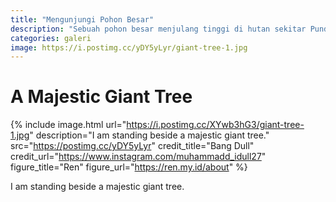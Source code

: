 ```yaml
---
title: "Mengunjungi Pohon Besar"
description: "Sebuah pohon besar menjulang tinggi di hutan sekitar Pundu, Kalimantan Tengah."
categories: galeri
image: https://i.postimg.cc/yDY5yLyr/giant-tree-1.jpg
---
```

# A Majestic Giant Tree

{% include image.html url="https://i.postimg.cc/XYwb3hG3/giant-tree-1.jpg" description="I am standing beside a majestic giant tree." src="https://postimg.cc/yDY5yLyr" credit_title="Bang Dull" credit_url="https://www.instagram.com/muhammadd_idull27" figure_title="Ren" figure_url="https://ren.my.id/about" %}

I am standing beside a majestic giant tree.
